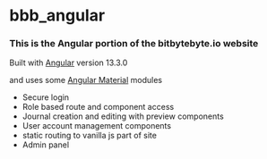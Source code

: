 # bbb_angular

### This is the Angular portion of the bitbytebyte.io website

Built with [Angular](https://angular.io) version 13.3.0

and uses some [Angular Material](https://material.angular.io) modules

-   Secure login
-   Role based route and component access
-   Journal creation and editing with preview components
-   User account management components
-   static routing to vanilla js part of site
-   Admin panel
